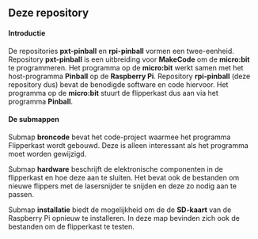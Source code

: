 ## Deze repository

#### Introductie

De repositories **pxt-pinball** en **rpi-pinball** vormen een twee-eenheid.
Repository **pxt-pinball** is een uitbreiding voor **MakeCode** om de **micro:bit** te programmeren.
Het programma op de **micro:bit** werkt samen met het host-programma **Pinball** op de **Raspberry Pi**.
Repository **rpi-pinball** (deze repository dus) bevat de benodigde software en code hiervoor.
Het programma op de **micro:bit** stuurt de flipperkast dus aan via het programma **Pinball**.

#### De submappen

Submap **broncode** bevat het code-project waarmee het programma Flipperkast wordt gebouwd.
Deze is alleen interessant als het programma moet worden gewijzigd.

Submap **hardware** beschrijft de elektronische componenten in de flipperkast en hoe deze aan te sluiten.
Het bevat ook de bestanden om nieuwe flippers met de lasersnijder te snijden en deze zo nodig aan te passen.

Submap **installatie** biedt de mogelijkheid om de de **SD-kaart** van de Raspberry Pi opnieuw te installeren.
In deze map bevinden zich ook de bestanden om de flipperkast te testen.
